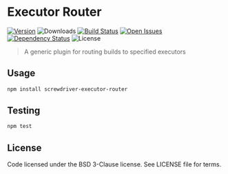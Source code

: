 # Executor Router
[![Version][npm-image]][npm-url] ![Downloads][downloads-image] [![Build Status][status-image]][status-url] [![Open Issues][issues-image]][issues-url] [![Dependency Status][daviddm-image]][daviddm-url] ![License][license-image]

> A generic plugin for routing builds to specified executors

## Usage

```bash
npm install screwdriver-executor-router
```

## Testing

```bash
npm test
```

## License

Code licensed under the BSD 3-Clause license. See LICENSE file for terms.

[npm-image]: https://img.shields.io/npm/v/screwdriver-executor-router.svg
[npm-url]: https://npmjs.org/package/screwdriver-executor-router
[downloads-image]: https://img.shields.io/npm/dt/screwdriver-executor-router.svg
[license-image]: https://img.shields.io/npm/l/screwdriver-executor-router.svg
[issues-image]: https://img.shields.io/github/issues/screwdriver-cd/executor-router.svg
[issues-url]: https://github.com/screwdriver-cd/executor-router/issues
[status-image]: https://cd.screwdriver.cd/pipelines/pipelineid/badge
[status-url]: https://cd.screwdriver.cd/pipelines/pipelineid
[daviddm-image]: https://david-dm.org/screwdriver-cd/executor-router.svg?theme=shields.io
[daviddm-url]: https://david-dm.org/screwdriver-cd/executor-router

